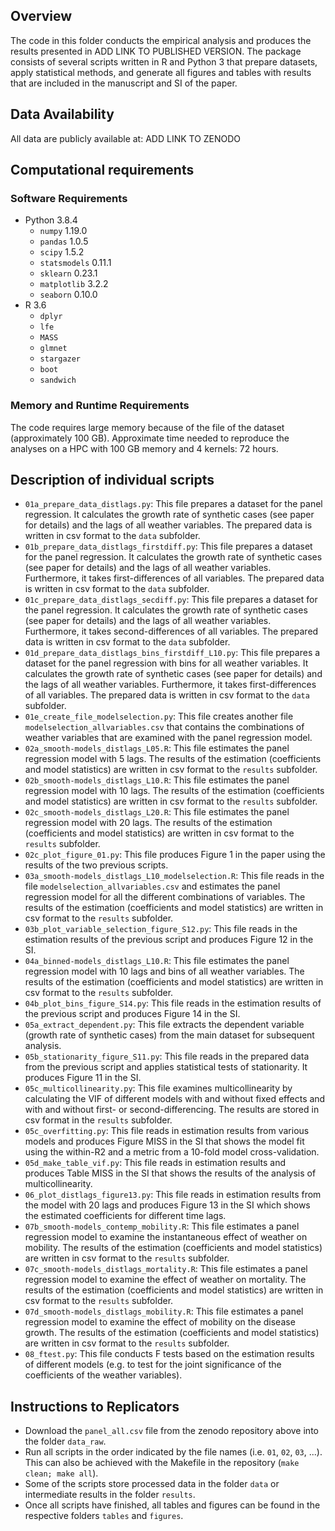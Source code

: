 Overview
--------

The code in this folder conducts the empirical analysis and produces the results presented in ADD LINK TO PUBLISHED VERSION. The package consists of several scripts written in R and Python 3 that prepare datasets, apply statistical methods, and generate all figures and tables with results that are included in the manuscript and SI of the paper.

Data Availability
----------------------------

All data are publicly available at: ADD LINK TO ZENODO

Computational requirements
---------------------------

### Software Requirements

- Python 3.8.4
  - `numpy` 1.19.0
  - `pandas` 1.0.5
  - `scipy` 1.5.2
  - `statsmodels` 0.11.1
  - `sklearn` 0.23.1
  - `matplotlib` 3.2.2
  - `seaborn` 0.10.0
- R 3.6
  - `dplyr`
  - `lfe`
  - `MASS`
  - `glmnet`
  - `stargazer`
  - `boot`
  - `sandwich`

### Memory and Runtime Requirements

The code requires large memory because of the file of the dataset (approximately 100 GB).
Approximate time needed to reproduce the analyses on a HPC with 100 GB memory and 4 kernels: 72 hours.

Description of individual scripts
----------------------------

 - `01a_prepare_data_distlags.py`: This file prepares a dataset for the panel regression. It calculates the growth rate of synthetic cases (see paper for details) and the lags of all weather variables. The prepared data is written in csv format to the `data` subfolder.
 - `01b_prepare_data_distlags_firstdiff.py`: This file prepares a dataset for the panel regression. It calculates the growth rate of synthetic cases (see paper for details) and the lags of all weather variables. Furthermore, it takes first-differences of all variables. The prepared data is written in csv format to the `data` subfolder.
 - `01c_prepare_data_distlags_secdiff.py`: This file prepares a dataset for the panel regression. It calculates the growth rate of synthetic cases (see paper for details) and the lags of all weather variables. Furthermore, it takes second-differences of all variables. The prepared data is written in csv format to the `data` subfolder.
 - `01d_prepare_data_distlags_bins_firstdiff_L10.py`: This file prepares a dataset for the panel regression with bins for all weather variables. It calculates the growth rate of synthetic cases (see paper for details) and the lags of all weather variables. Furthermore, it takes first-differences of all variables. The prepared data is written in csv format to the `data` subfolder.
 - `01e_create_file_modelselection.py`: This file creates another file `modelselection_allvariables.csv` that contains the combinations of weather variables that are examined with the panel regression model.
 - `02a_smooth-models_distlags_L05.R`: This file estimates the panel regression model with 5 lags. The results of the estimation (coefficients and model statistics) are written in csv format to the `results` subfolder.
 - `02b_smooth-models_distlags_L10.R`: This file estimates the panel regression model with 10 lags. The results of the estimation (coefficients and model statistics) are written in csv format to the `results` subfolder.
  - `02c_smooth-models_distlags_L20.R`: This file estimates the panel regression model with 20 lags. The results of the estimation (coefficients and model statistics) are written in csv format to the `results` subfolder.
 - `02c_plot_figure_01.py`: This file produces Figure 1 in the paper using the results of the two previous scripts.
 - `03a_smooth-models_distlags_L10_modelselection.R`: This file reads in the file `modelselection_allvariables.csv` and estimates the panel regression model for all the different combinations of variables. The results of the estimation (coefficients and model statistics) are written in csv format to the `results` subfolder.
 - `03b_plot_variable_selection_figure_S12.py`: This file reads in the estimation results of the previous script and produces Figure 12 in the SI.
 - `04a_binned-models_distlags_L10.R`: This file estimates the panel regression model with 10 lags and bins of all weather variables. The results of the estimation (coefficients and model statistics) are written in csv format to the `results` subfolder.
 - `04b_plot_bins_figure_S14.py`: This file reads in the estimation results of the previous script and produces Figure 14 in the SI.
 - `05a_extract_dependent.py`: This file extracts the dependent variable (growth rate of synthetic cases) from the main dataset for subsequent analysis.
 - `05b_stationarity_figure_S11.py`: This file reads in the prepared data from the previous script and applies statistical tests of stationarity. It produces Figure 11 in the SI.
 - `05c_multicollinearity.py`: This file examines multicollinearity by calculating the VIF of different models with and without fixed effects and with and without first- or second-differencing. The results are stored in csv format in the `results` subfolder.
 - `05c_overfitting.py`: This file reads in estimation results from various models and produces Figure MISS in the SI that shows the model fit using the within-R2 and a metric from a 10-fold model cross-validation.
 - `05d_make_table_vif.py`: This file reads in estimation results and produces Table MISS in the SI that shows the results of the analysis of multicollinearity.
 - `06_plot_distlags_figure13.py`: This file reads in estimation results from the model with 20 lags and produces Figure 13 in the SI which shows the estimated coefficients for different time lags.
 - `07b_smooth-models_contemp_mobility.R`: This file estimates a panel regression model to examine the instantaneous effect of weather on mobility. The results of the estimation (coefficients and model statistics) are written in csv format to the `results` subfolder.
 - `07c_smooth-models_distlags_mortality.R`: This file estimates a panel regression model to examine the effect of weather on mortality. The results of the estimation (coefficients and model statistics) are written in csv format to the `results` subfolder.
 - `07d_smooth-models_distlags_mobility.R`: This file estimates a panel regression model to examine the effect of mobility on the disease growth. The results of the estimation (coefficients and model statistics) are written in csv format to the `results` subfolder.
 - `08_ftest.py`: This file conducts F tests based on the estimation results of different models (e.g. to test for the joint significance of the coefficients of the weather variables).

Instructions to Replicators
---------------------------

- Download the `panel_all.csv` file from the zenodo repository above into the folder `data_raw`.
- Run all scripts in the order indicated by the file names (i.e. `01`, `02`, `03`, ...). This can also be achieved with the Makefile in the repository (`make clean; make all`).
- Some of the scripts store processed data in the folder `data` or intermediate results in the folder `results`.
- Once all scripts have finished, all tables and figures can be found in the respective folders `tables` and `figures`.
